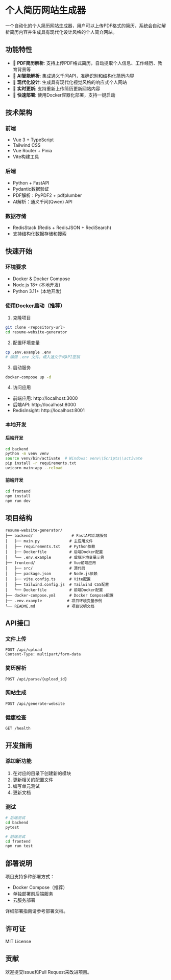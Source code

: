 # 个人简历网站生成器

一个自动化的个人简历网站生成器，用户可以上传PDF格式的简历，系统会自动解析简历内容并生成具有现代化设计风格的个人简介网站。

## 功能特性

- 📄 **PDF简历解析**: 支持上传PDF格式简历，自动提取个人信息、工作经历、教育背景等
- 🤖 **AI智能解析**: 集成通义千问API，准确识别和结构化简历内容
- 🎨 **现代化设计**: 生成具有现代化视觉风格的响应式个人网站
- 🔄 **实时更新**: 支持重新上传简历更新网站内容
- 🚀 **快速部署**: 使用Docker容器化部署，支持一键启动

## 技术架构

### 前端
- Vue 3 + TypeScript
- Tailwind CSS
- Vue Router + Pinia
- Vite构建工具

### 后端
- Python + FastAPI
- Pydantic数据验证
- PDF解析：PyPDF2 + pdfplumber
- AI解析：通义千问(Qwen) API

### 数据存储
- RedisStack (Redis + RedisJSON + RediSearch)
- 支持结构化数据存储和搜索

## 快速开始

### 环境要求
- Docker & Docker Compose
- Node.js 18+ (本地开发)
- Python 3.11+ (本地开发)

### 使用Docker启动（推荐）

1. 克隆项目
```bash
git clone <repository-url>
cd resume-website-generator
```

2. 配置环境变量
```bash
cp .env.example .env
# 编辑 .env 文件，填入通义千问API密钥
```

3. 启动服务
```bash
docker-compose up -d
```

4. 访问应用
- 前端应用: http://localhost:3000
- 后端API: http://localhost:8000
- RedisInsight: http://localhost:8001

### 本地开发

#### 后端开发
```bash
cd backend
python -m venv venv
source venv/bin/activate  # Windows: venv\\Scripts\\activate
pip install -r requirements.txt
uvicorn main:app --reload
```

#### 前端开发
```bash
cd frontend
npm install
npm run dev
```

## 项目结构

```
resume-website-generator/
├── backend/                 # FastAPI后端服务
│   ├── main.py             # 主应用文件
│   ├── requirements.txt    # Python依赖
│   ├── Dockerfile          # 后端Docker配置
│   └── .env.example        # 后端环境变量示例
├── frontend/               # Vue前端应用
│   ├── src/                # 源代码
│   ├── package.json        # Node.js依赖
│   ├── vite.config.ts      # Vite配置
│   ├── tailwind.config.js  # Tailwind CSS配置
│   └── Dockerfile          # 前端Docker配置
├── docker-compose.yml      # Docker Compose配置
├── .env.example           # 项目环境变量示例
└── README.md              # 项目说明文档
```

## API接口

### 文件上传
```
POST /api/upload
Content-Type: multipart/form-data
```

### 简历解析
```
POST /api/parse/{upload_id}
```

### 网站生成
```
POST /api/generate-website
```

### 健康检查
```
GET /health
```

## 开发指南

### 添加新功能
1. 在对应的目录下创建新的模块
2. 更新相关的配置文件
3. 编写单元测试
4. 更新文档

### 测试
```bash
# 后端测试
cd backend
pytest

# 前端测试
cd frontend
npm run test
```

## 部署说明

项目支持多种部署方式：
- Docker Compose（推荐）
- 单独部署前后端服务
- 云服务部署

详细部署指南请参考部署文档。

## 许可证

MIT License

## 贡献

欢迎提交Issue和Pull Request来改进项目。